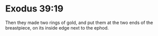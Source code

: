 # Exodus 39:19

Then they made two rings of gold, and put them at the two ends of the breastpiece, on its inside edge next to the ephod.
